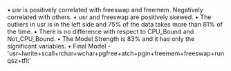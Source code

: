 • usr is positively correlated with freeswap and freemem. Negatively correlated with others.
• usr and freeswap are positively skewed.
• The outliers in usr is in the left side and 75% of the data takes more than 81% of the time.
• There is no difference with respect to CPU_Bound and Not_CPU_Bound.
• The Model Strength is 83% and it has only the significant variables.
• Final Model - 'usr~lwrite+scall+rchar+wchar+pgfree+atch+pgin+freemem+freeswap+runqsz+tflt'
